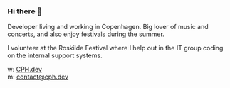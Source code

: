 ### Hi there 👋

Developer living and working in Copenhagen. Big lover of music and concerts, 
and also enjoy festivals during the summer.

I volunteer at the Roskilde Festival where I help out in the IT group coding 
on the internal support systems.

w: [CPH.dev](https://cph.dev/) <br/>
m: contact@cph.dev

